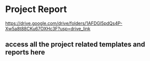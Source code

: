 # Project Report

https://drive.google.com/drive/folders/1AFDGl5pdQs4P-Xw5a8t88CKu67OXHc3F?usp=drive_link
## access all the project related templates and reports here 
